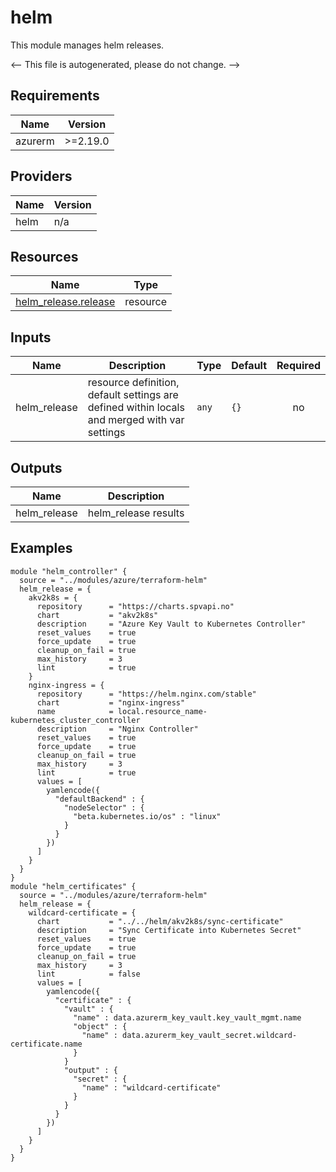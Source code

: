 <!-- BEGIN_TF_DOCS -->
# helm

This module manages helm releases.

<-- This file is autogenerated, please do not change. -->

## Requirements

| Name | Version |
|------|---------|
| azurerm | >=2.19.0 |

## Providers

| Name | Version |
|------|---------|
| helm | n/a |

## Resources

| Name | Type |
|------|------|
| [helm_release.release](https://registry.terraform.io/providers/hashicorp/helm/latest/docs/resources/release) | resource |

## Inputs

| Name | Description | Type | Default | Required |
|------|-------------|------|---------|:--------:|
| helm_release | resource definition, default settings are defined within locals and merged with var settings | `any` | `{}` | no |

## Outputs

| Name | Description |
|------|-------------|
| helm_release | helm_release results |

## Examples

```hcl
module "helm_controller" {
  source = "../modules/azure/terraform-helm"
  helm_release = {
    akv2k8s = {
      repository      = "https://charts.spvapi.no"
      chart           = "akv2k8s"
      description     = "Azure Key Vault to Kubernetes Controller"
      reset_values    = true
      force_update    = true
      cleanup_on_fail = true
      max_history     = 3
      lint            = true
    }
    nginx-ingress = {
      repository      = "https://helm.nginx.com/stable"
      chart           = "nginx-ingress"
      name            = local.resource_name-kubernetes_cluster_controller
      description     = "Nginx Controller"
      reset_values    = true
      force_update    = true
      cleanup_on_fail = true
      max_history     = 3
      lint            = true
      values = [
        yamlencode({
          "defaultBackend" : {
            "nodeSelector" : {
              "beta.kubernetes.io/os" : "linux"
            }
          }
        })
      ]
    }
  }
}
module "helm_certificates" {
  source = "../modules/azure/terraform-helm"
  helm_release = {
    wildcard-certificate = {
      chart           = "../../helm/akv2k8s/sync-certificate"
      description     = "Sync Certificate into Kubernetes Secret"
      reset_values    = true
      force_update    = true
      cleanup_on_fail = true
      max_history     = 3
      lint            = false
      values = [
        yamlencode({
          "certificate" : {
            "vault" : {
              "name" : data.azurerm_key_vault.key_vault_mgmt.name
              "object" : {
                "name" : data.azurerm_key_vault_secret.wildcard-certificate.name
              }
            }
            "output" : {
              "secret" : {
                "name" : "wildcard-certificate"
              }
            }
          }
        })
      ]
    }
  }
}
```
<!-- END_TF_DOCS -->